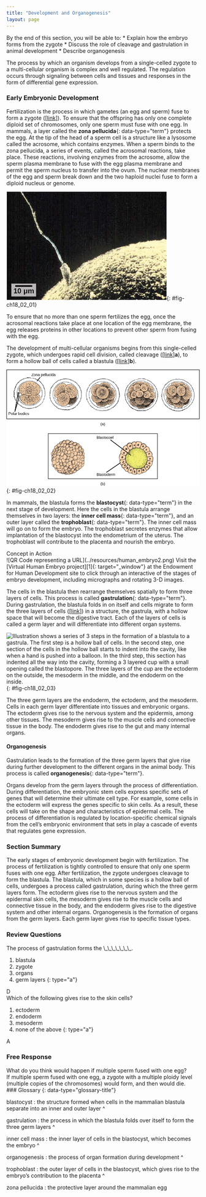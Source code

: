 ```yaml
---
title: "Development and Organogenesis"
layout: page
---
```



<div data-type="abstract" markdown="1">
By the end of this section, you will be able to:
* Explain how the embryo forms from the zygote
* Discuss the role of cleavage and gastrulation in animal development
* Describe organogenesis

</div>

The process by which an organism develops from a single-celled zygote to a multi-cellular organism is complex and well regulated. The regulation occurs through signaling between cells and tissues and responses in the form of differential gene expression.

### Early Embryonic Development

Fertilization is the process in which gametes (an egg and sperm) fuse to form a zygote ([\[link\]](#fig-ch18_02_01)). To ensure that the offspring has only one complete diploid set of chromosomes, only one sperm must fuse with one egg. In mammals, a layer called the **zona pellucida**{: data-type="term"} protects the egg. At the tip of the head of a sperm cell is a structure like a lysosome called the acrosome, which contains enzymes. When a sperm binds to the zona pellucida, a series of events, called the acrosomal reactions, take place. These reactions, involving enzymes from the acrosome, allow the sperm plasma membrane to fuse with the egg plasma membrane and permit the sperm nucleus to transfer into the ovum. The nuclear membranes of the egg and sperm break down and the two haploid nuclei fuse to form a diploid nucleus or genome.

 ![Micrograph shows a sperm whose head is touching the surface of an egg. The egg is much larger than the sperm.](../resources/Figure_18_02_01.jpg "Fertilization is the process in which sperm and egg fuse to form a zygote. (credit: scale-bar data from Matt Russell)"){: #fig-ch18_02_01}

To ensure that no more than one sperm fertilizes the egg, once the acrosomal reactions take place at one location of the egg membrane, the egg releases proteins in other locations to prevent other sperm from fusing with the egg.

The development of multi-cellular organisms begins from this single-celled zygote, which undergoes rapid cell division, called cleavage ([\[link\]](#fig-ch18_02_02)**a**), to form a hollow ball of cells called a blastula ([\[link\]](#fig-ch18_02_02)**b**).

 ![ Part a: illustration shows a fertilized egg divided into two, four, eight, sixteen and thirty-two cells. Part b: shows a hollow ball of cells. The cells on the surface are called the blastoderm, and the hollow center is called the blastocoel.](../resources/Figure_18_02_02ab.jpg "(a) During cleavage, the zygote rapidly divides into multiple cells. (b) The cells rearrange themselves to form a hollow ball called the blastula. (credit a: modification of work by Gray's Anatomy; credit b: modification of work by Pearson Scott Foresman; donated to the Wikimedia Foundation)"){: #fig-ch18_02_02}

In mammals, the blastula forms the **blastocyst**{: data-type="term"} in the next stage of development. Here the cells in the blastula arrange themselves in two layers: the **inner cell mass**{: data-type="term"}, and an outer layer called the **trophoblast**{: data-type="term"}. The inner cell mass will go on to form the embryo. The trophoblast secretes enzymes that allow implantation of the blastocyst into the endometrium of the uterus. The trophoblast will contribute to the placenta and nourish the embryo.

<div data-type="note" data-has-label="true" class="interactive non-majors" data-label="" markdown="1">
<div data-type="title">
Concept in Action
</div>
<span data-type="media" data-alt="QR Code representing a URL"> ![QR Code representing a URL](../resources/human_embryo2.png) </span>
Visit the [Virtual Human Embryo project][1]{: target="_window"} at the Endowment for Human Development site to click through an interactive of the stages of embryo development, including micrographs and rotating 3-D images.

</div>

The cells in the blastula then rearrange themselves spatially to form three layers of cells. This process is called **gastrulation**{: data-type="term"}. During gastrulation, the blastula folds in on itself and cells migrate to form the three layers of cells ([\[link\]](#fig-ch18_02_03)) in a structure, the gastrula, with a hollow space that will become the digestive tract. Each of the layers of cells is called a germ layer and will differentiate into different organ systems.

 ![Illustration shows a series of 3 steps in the formation of a blastula to a gastrula. The first step is a hollow ball of cells. In the second step, one section of the cells in the hollow ball starts to indent into the cavity, like when a hand is pushed into a balloon. In the third step, this section has indented all the way into the cavity, forming a 3 layered cup with a small opening called the blastopore. The three  layers of the cup are the ectoderm on the outside, the mesoderm in the middle, and the endoderm on the inside.](../resources/Figure_18_02_03.jpg "Gastrulation is the process wherein the cells in the blastula rearrange themselves to form the germ layers. (credit: modification of work by Abigail Pyne)"){: #fig-ch18_02_03}

The three germ layers are the endoderm, the ectoderm, and the mesoderm. Cells in each germ layer differentiate into tissues and embryonic organs. The ectoderm gives rise to the nervous system and the epidermis, among other tissues. The mesoderm gives rise to the muscle cells and connective tissue in the body. The endoderm gives rise to the gut and many internal organs.

#### Organogenesis

Gastrulation leads to the formation of the three germ layers that give rise during further development to the different organs in the animal body. This process is called **organogenesis**{: data-type="term"}.

Organs develop from the germ layers through the process of differentiation. During differentiation, the embryonic stem cells express specific sets of genes that will determine their ultimate cell type. For example, some cells in the ectoderm will express the genes specific to skin cells. As a result, these cells will take on the shape and characteristics of epidermal cells. The process of differentiation is regulated by location-specific chemical signals from the cell’s embryonic environment that sets in play a cascade of events that regulates gene expression.

### Section Summary

The early stages of embryonic development begin with fertilization. The process of fertilization is tightly controlled to ensure that only one sperm fuses with one egg. After fertilization, the zygote undergoes cleavage to form the blastula. The blastula, which in some species is a hollow ball of cells, undergoes a process called gastrulation, during which the three germ layers form. The ectoderm gives rise to the nervous system and the epidermal skin cells, the mesoderm gives rise to the muscle cells and connective tissue in the body, and the endoderm gives rise to the digestive system and other internal organs. Organogenesis is the formation of organs from the germ layers. Each germ layer gives rise to specific tissue types.

### Review Questions

<div data-type="exercise">
<div data-type="problem" markdown="1">
The process of gastrulation forms the \_\_\_\_\_\_\_.

1.  blastula
2.  zygote
3.  organs
4.  germ layers
{: type="a"}

</div>
<div data-type="solution" markdown="1">
D

</div>
</div>

<div data-type="exercise">
<div data-type="problem" markdown="1">
Which of the following gives rise to the skin cells?

1.  ectoderm
2.  endoderm
3.  mesoderm
4.  none of the above
{: type="a"}

</div>
<div data-type="solution" markdown="1">
A

</div>
</div>

### Free Response

<div data-type="exercise">
<div data-type="problem" markdown="1">
What do you think would happen if multiple sperm fused with one egg?

</div>
<div data-type="solution" markdown="1">
If multiple sperm fused with one egg, a zygote with a multiple ploidy level (multiple copies of the chromosomes) would form, and then would die.

</div>
</div>

<div data-type="glossary" markdown="1">
### Glossary
{: data-type="glossary-title"}

blastocyst
: the structure formed when cells in the mammalian blastula separate into an inner and outer layer
^

gastrulation
: the process in which the blastula folds over itself to form the three germ layers
^

inner cell mass
: the inner layer of cells in the blastocyst, which becomes the embryo
^

organogenesis
: the process of organ formation during development
^

trophoblast
: the outer layer of cells in the blastocyst, which gives rise to the embryo’s contribution to the placenta
^

zona pellucida
: the protective layer around the mammalian egg

</div>



[1]: http://openstaxcollege.org/l/human_embryo2
